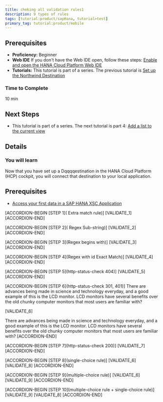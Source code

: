 ```yaml
---
title: cheking all validation rules1
description: 9 types of rules 
tags: [tutorial:product/sapHana, tutorial>test]
primary_tag: tutorial:product/mobile
---
```



## Prerequisites  
 - **Proficiency:** Beginner 
 - **Web IDE** If you don't have the Web IDE open, follow these steps: [Enable and open the HANA Cloud Platform Web IDE](https://go.sap.com/developer/tutorials/sapui5-webide-open-webide.html)
 - **Tutorials:** This tutorial is part of a series.  The previous tutorial is [Set up the Northwind Destination](https://go.sap.com/developer/tutorials/hcp-create-destination.html)

### Time to Complete
10 min

## Next Steps
 - This tutorial is part of a series.  The next tutorial is part 4: [Add a list to the current view](https://go.sap.com/developer/tutorials/sapui5-webide-add-list.html)
  

## Details
### You will learn  
Now that you have set up a Dqqqqestination in the HANA Cloud Platform (HCP) cockpit, you will connect that destination to your local application.    

## Prerequisites  
- [Access your first data in a SAP HANA XSC Application](http://go.sap.com/developer/tutorials/hana-data-access-authorizations.html)



[ACCORDION-BEGIN [STEP 1]( Extra match rule)] 
[VALIDATE_1]
[ACCORDION-END]

 
[ACCORDION-BEGIN [STEP 2]( Regex Sub-string)] 
[VALIDATE_2]
[ACCORDION-END]


[ACCORDION-BEGIN [STEP 3](Regex begins with)] 
[VALIDATE_3]
[ACCORDION-END]
 
 
[ACCORDION-BEGIN [STEP 4](Regex with id Exact Match)] 
[VALIDATE_4]
[ACCORDION-END]
 
 
[ACCORDION-BEGIN [STEP 5](http-status-check 404)] 
[VALIDATE_5] 
[ACCORDION-END]


[ACCORDION-BEGIN [STEP 6](http-status-check 301, 401)] 
There are advances being made in science and technology everyday, and a good example of this is the LCD monitor. LCD monitors have several benefits over the old chunky computer monitors that most users are familiar with?

[VALIDATE_6] 

There are advances being made in science and technology everyday, and a good example of this is the LCD monitor. LCD monitors have several benefits over the old chunky computer monitors that most users are familiar with?
[ACCORDION-END]


[ACCORDION-BEGIN [STEP 7](http-status-check 200)] 
[VALIDATE_7] 
[ACCORDION-END]


[ACCORDION-BEGIN [STEP 8](single-choice rule)] 
[VALIDATE_6] 
[VALIDATE_8] 
[ACCORDION-END]


[ACCORDION-BEGIN [STEP 9](multiple-choice rule)] 
[VALIDATE_6] 
[VALIDATE_9] 
[ACCORDION-END]


[ACCORDION-BEGIN [STEP 10](multiple-choice rule + single-choice rule)] 
[VALIDATE_9] 
[VALIDATE_8]
[ACCORDION-END]

